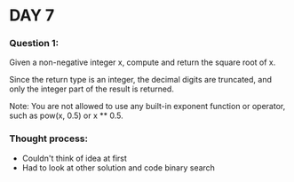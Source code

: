 # DAY 7

### Question 1:

Given a non-negative integer x, compute and return the square root of x.

Since the return type is an integer, the decimal digits are truncated, and 
only the integer part of the result is returned.

Note: You are not allowed to use any built-in exponent function or 
operator, such as pow(x, 0.5) or x ** 0.5.

### Thought process:

- Couldn't think of idea at first
- Had to look at other solution and code binary search 
